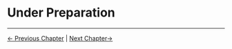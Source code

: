 #  Under Preparation









---

[← Previous Chapter](../6.3-ROS2/6.3.4-Basic_Functions.md) | [Next Chapter→](../6.5-CommunicationProtocolPackage/6.5-communication1.md)
